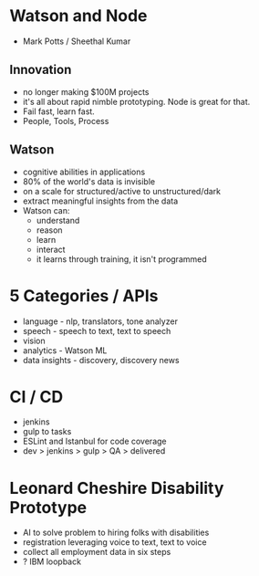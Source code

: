 # Watson and Node
- Mark Potts / Sheethal Kumar

## Innovation
- no longer making $100M projects
- it's all about rapid nimble prototyping. Node is great for that.
- Fail fast, learn fast.
- People, Tools, Process

## Watson
- cognitive abilities in applications
- 80% of the world's data is invisible
- on a scale for structured/active to unstructured/dark
- extract meaningful insights from the data
- Watson can:
  - understand
  - reason
  - learn
  - interact
  - it learns through training, it isn't programmed

# 5 Categories / APIs
- language - nlp, translators, tone analyzer
- speech - speech to text, text to speech
- vision
- analytics - Watson ML
- data insights - discovery, discovery news

# CI / CD
- jenkins
- gulp to tasks
- ESLint and Istanbul for code coverage
- dev > jenkins > gulp > QA > delivered

# Leonard Cheshire Disability Prototype
- AI to solve problem to hiring folks with disabilities
- registration leveraging voice to text, text to voice
- collect all employment data in six steps
- ? IBM loopback
